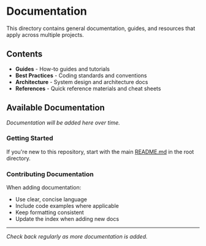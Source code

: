 # Documentation

This directory contains general documentation, guides, and resources that apply across multiple projects.

## Contents

- **Guides** - How-to guides and tutorials
- **Best Practices** - Coding standards and conventions
- **Architecture** - System design and architecture docs
- **References** - Quick reference materials and cheat sheets

## Available Documentation

*Documentation will be added here over time.*

### Getting Started

If you're new to this repository, start with the main [README.md](../README.md) in the root directory.

### Contributing Documentation

When adding documentation:
- Use clear, concise language
- Include code examples where applicable
- Keep formatting consistent
- Update the index when adding new docs

---

*Check back regularly as more documentation is added.*
